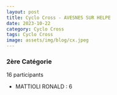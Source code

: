 ```yaml
---
layout: post
title: Cyclo Cross - AVESNES SUR HELPE
date: 2023-10-22
category: Cyclo Cross
tags: Cyclo Cross
image: assets/img/blog/cx.jpeg
---
```


### 2ère Catégorie
16 participants
- MATTIOLI RONALD : 6
